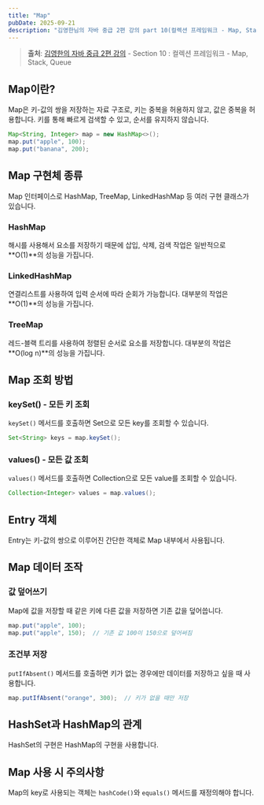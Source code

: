 ```yaml
---
title: "Map"
pubDate: 2025-09-21
description: "김영한님의 자바 중급 2편 강의 part 10(컬렉션 프레임워크 - Map, Stack, Queue) 학습 정리"
---
```


> **출처**: [김영한의 자바 중급 2편 강의](https://inf.run/ir9Dw) - Section 10 : 컬렉션 프레임워크 - Map, Stack, Queue

## Map이란?

Map은 키-값의 쌍을 저장하는 자료 구조로, 키는 중복을 허용하지 않고, 값은 중복을 허용합니다. 키를 통해 빠르게 검색할 수 있고, 순서를 유지하지 않습니다.

```java
Map<String, Integer> map = new HashMap<>();
map.put("apple", 100);
map.put("banana", 200);
```

## Map 구현체 종류

Map 인터페이스로 HashMap, TreeMap, LinkedHashMap 등 여러 구현 클래스가 있습니다.

### HashMap

해시를 사용해서 요소를 저장하기 때문에 삽입, 삭제, 검색 작업은 일반적으로 **O(1)**의 성능을 가집니다.

### LinkedHashMap

연결리스트를 사용하여 입력 순서에 따라 순회가 가능합니다. 대부분의 작업은 **O(1)**의 성능을 가집니다.

### TreeMap

레드-블랙 트리를 사용하여 정렬된 순서로 요소를 저장합니다. 대부분의 작업은 **O(log n)**의 성능을 가집니다.

## Map 조회 방법

### keySet() - 모든 키 조회

`keySet()` 메서드를 호출하면 Set으로 모든 key를 조회할 수 있습니다.

```java
Set<String> keys = map.keySet();
```

### values() - 모든 값 조회

`values()` 메서드를 호출하면 Collection으로 모든 value를 조회할 수 있습니다.

```java
Collection<Integer> values = map.values();
```

## Entry 객체

Entry는 키-값의 쌍으로 이루어진 간단한 객체로 Map 내부에서 사용됩니다.

## Map 데이터 조작

### 값 덮어쓰기

Map에 값을 저장할 때 같은 키에 다른 값을 저장하면 기존 값을 덮어씁니다.

```java
map.put("apple", 100);
map.put("apple", 150);  // 기존 값 100이 150으로 덮어써짐
```

### 조건부 저장

`putIfAbsent()` 메서드를 호출하면 키가 없는 경우에만 데이터를 저장하고 싶을 때 사용합니다.

```java
map.putIfAbsent("orange", 300);  // 키가 없을 때만 저장
```

## HashSet과 HashMap의 관계

HashSet의 구현은 HashMap의 구현을 사용합니다.

## Map 사용 시 주의사항

Map의 key로 사용되는 객체는 `hashCode()`와 `equals()` 메서드를 재정의해야 합니다.
